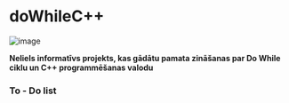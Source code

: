 # doWhileC++

![image](https://user-images.githubusercontent.com/98739084/172692261-b7bc41f6-1cd4-42f8-9365-1fc60973438a.png)


**Neliels informatīvs projekts, kas gādātu pamata zināšanas par Do While ciklu un C++ programmēšanas valodu**

###  To - Do list
